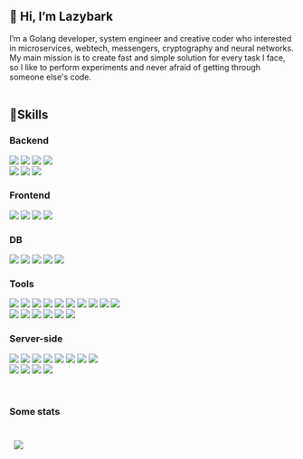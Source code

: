 ## 👋 Hi, I’m Lazybark<br>
I’m a Golang developer, system engineer and creative coder who interested in microservices, webtech, messengers, cryptography and neural networks.<br>
My main mission is to create fast and simple solution for every task I face, so I like to perform experiments and never afraid of getting through someone else's code.
<br><br>

## 📝Skills<br>

### Backend
![](https://img.shields.io/badge/Golang-00ADD8?style=for-the-badge&logo=Go&logoColor=white)
![](https://img.shields.io/badge/php-777BB4?style=for-the-badge&logo=PHP&logoColor=white)
![](https://img.shields.io/badge/Python-3776AB?style=for-the-badge&logo=Python&logoColor=white)
![](https://img.shields.io/badge/C%20Sharp-239120?style=for-the-badge&logo=C#&logoColor=white)
<br>
![](https://img.shields.io/badge/Symfony-000000?style=for-the-badge&logo=Symfony&logoColor=white)
![](https://img.shields.io/badge/Laravel-FF2D20?style=for-the-badge&logo=Laravel&logoColor=white)
![](https://img.shields.io/badge/Django-092E20?style=for-the-badge&logo=Django&logoColor=white)
### Frontend
![](https://img.shields.io/badge/React-61DAFB?style=for-the-badge&logo=React&logoColor=white)
![](https://img.shields.io/badge/Angular-DD0031?style=for-the-badge&logo=Angular&logoColor=white)
![](https://img.shields.io/badge/JavaScript-F7DF1E?style=for-the-badge&logo=JavaScript&logoColor=white)
![](https://img.shields.io/badge/CSS-1572B6?style=for-the-badge&logo=CSS3&logoColor=white)
### DB
![](https://img.shields.io/badge/MySQL-4479A1?style=for-the-badge&logo=MySQL&logoColor=white)
![](https://img.shields.io/badge/PostgreSQL-4169E1?style=for-the-badge&logo=PostgreSQL&logoColor=white)
![](https://img.shields.io/badge/Redis-DC382D?style=for-the-badge&logo=Redis&logoColor=white)
![](https://img.shields.io/badge/SQLite-003B57?style=for-the-badge&logo=SQLite&logoColor=white)
![](https://img.shields.io/badge/GraphQL-E10098?style=for-the-badge&logo=GraphQL&logoColor=white)
### Tools
![](https://img.shields.io/badge/Docker-2496ED?style=for-the-badge&logo=Docker&logoColor=white)
![](https://img.shields.io/badge/GitHub%20Actions-2088FF?style=for-the-badge&logo=GitHub%20Actions&logoColor=white)
![](https://img.shields.io/badge/Postman-FF6C37?style=for-the-badge&logo=Postman&logoColor=white)
![](https://img.shields.io/badge/Wireshark-1679A7?style=for-the-badge&logo=Wireshark&logoColor=white)
![](https://img.shields.io/badge/Adobe%20Photoshop-31A8FF?style=for-the-badge&logo=Adobe%20Photoshop&logoColor=white)
![](https://img.shields.io/badge/Confluence-172B4D?style=for-the-badge&logo=Confluence&logoColor=white)
![](https://img.shields.io/badge/Jira-0052CC?style=for-the-badge&logo=Jira&logoColor=white)
![](https://img.shields.io/badge/npm-CB3837?style=for-the-badge&logo=npm&logoColor=white)
![](https://img.shields.io/badge/Composer-885630?style=for-the-badge&logo=Composer&logoColor=white)
![](https://img.shields.io/badge/Slack%20Bots-4A154B?style=for-the-badge&logo=Slack&logoColor=white)
<br>
![](https://img.shields.io/badge/Tableau-E97627?style=for-the-badge&logo=Tableau&logoColor=white)
![](https://img.shields.io/badge/Redash-FF2D20?style=for-the-badge)
![](https://img.shields.io/badge/Grafana-F46800?style=for-the-badge&logo=Grafana&logoColor=white)
![](https://img.shields.io/badge/Kibana-005571?style=for-the-badge&logo=Kibana&logoColor=white)
![](https://img.shields.io/badge/Sentry-362D59?style=for-the-badge&logo=Sentry&logoColor=white)
![](https://img.shields.io/badge/Power%20BI-F2C811?style=for-the-badge&logo=Power%20BI&logoColor=white)
### Server-side
![](https://img.shields.io/badge/Cisco-1BA0D7?style=for-the-badge&logo=Cisco&logoColor=white)
![](https://img.shields.io/badge/Linux-FCC624?style=for-the-badge&logo=Linux&logoColor=white)
![](https://img.shields.io/badge/Windows-4D4D4D?style=for-the-badge&logo=Windows&logoColor=white)
![](https://img.shields.io/badge/Amazon%20AWS-232F3E?style=for-the-badge&logo=Amazon%20AWS&logoColor=white)
![](https://img.shields.io/badge/Microsoft%20Azure-0078D4?style=for-the-badge&logo=Microsoft%20Azure&logoColor=white)
![](https://img.shields.io/badge/Yandex%20Cloud-white?style=for-the-badge)
![](https://img.shields.io/badge/DigitalOcean-0080FF?style=for-the-badge&logo=DigitalOcean&logoColor=white)
![](https://img.shields.io/badge/Kubernetes-326CE5?style=for-the-badge&logo=Kubernetes&logoColor=white)
<br>
![](https://img.shields.io/badge/Apache-D22128?style=for-the-badge&logo=Apache&logoColor=white)
![](https://img.shields.io/badge/NGINX-009639?style=for-the-badge&logo=NGINX&logoColor=white)
![](https://img.shields.io/badge/pfSense-212121?style=for-the-badge&logo=pfSense&logoColor=white)
![](https://img.shields.io/badge/RabbitMQ-FF6600?style=for-the-badge&logo=RabbitMQ&logoColor=white)

<br>

### Some stats
<br>
<a href="https://github.com/lazybark">
  <img align="center" style="margin:0.5rem" src="https://github-readme-stats.vercel.app/api/top-langs/?username=lazybark&hide=html,css&title_color=ffffff&text_color=c9cacc&icon_color=4AB197&bg_color=1A2B34" />
</a>
<!---



lazybark/lazybark is a ✨ special ✨ repository because its `README.md` (this file) appears on your GitHub profile.
You can click the Preview link to take a look at your changes.
--->
